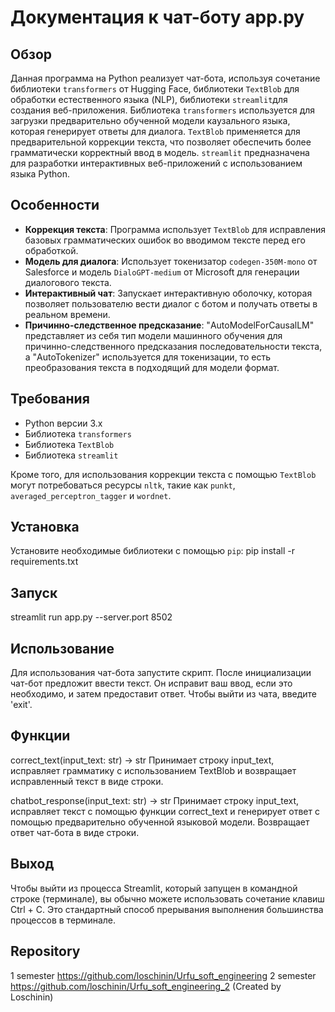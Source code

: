 # Документация к чат-боту app.py

## Обзор

Данная программа на Python реализует чат-бота, используя сочетание библиотеки `transformers` от Hugging Face, библиотеки `TextBlob` для обработки естественного языка (NLP), библиотеки `streamlit`для создания веб-приложения. Библиотека `transformers` используется для загрузки предварительно обученной модели каузального языка, которая генерирует ответы для диалога. `TextBlob` применяется для предварительной коррекции текста, что позволяет обеспечить более грамматически корректный ввод в модель. `streamlit` предназначена для разработки интерактивных веб-приложений с использованием языка Python.

## Особенности

- **Коррекция текста**: Программа использует `TextBlob` для исправления базовых грамматических ошибок во вводимом тексте перед его обработкой.
- **Модель для диалога**: Использует токенизатор `codegen-350M-mono` от Salesforce и модель `DialoGPT-medium` от Microsoft для генерации диалогового текста.
- **Интерактивный чат**: Запускает интерактивную оболочку, которая позволяет пользователю вести диалог с ботом и получать ответы в реальном времени.
- **Причинно-следственное предсказание**: "AutoModelForCausalLM" представляет из себя тип модели машинного обучения для причинно-следственного предсказания последовательности текста, а "AutoTokenizer" используется для токенизации, то есть преобразования текста в подходящий для модели формат.

## Требования

- Python версии 3.x
- Библиотека `transformers`
- Библиотека `TextBlob`
- Библиотека `streamlit`

Кроме того, для использования коррекции текста с помощью `TextBlob` могут потребоваться ресурсы `nltk`, такие как `punkt`, `averaged_perceptron_tagger` и `wordnet`.

## Установка
Установите необходимые библиотеки с помощью `pip`:
pip install -r requirements.txt

## Запуск
streamlit run app.py --server.port 8502

## Использование
Для использования чат-бота запустите скрипт. После инициализации чат-бот предложит ввести текст. Он исправит ваш ввод, если это необходимо, и затем предоставит ответ. Чтобы выйти из чата, введите 'exit'.

## Функции
correct_text(input_text: str) -> str
Принимает строку input_text, исправляет грамматику с использованием TextBlob и возвращает исправленный текст в виде строки.

chatbot_response(input_text: str) -> str
Принимает строку input_text, исправляет текст с помощью функции correct_text и генерирует ответ с помощью предварительно обученной языковой модели. Возвращает ответ чат-бота в виде строки.

## Выход
Чтобы выйти из процесса Streamlit, который запущен в командной строке (терминале), вы обычно можете использовать сочетание клавиш Ctrl + C. Это стандартный способ прерывания выполнения большинства процессов в терминале.

## Repository
1 semester https://github.com/loschinin/Urfu_soft_engineering
2 semester https://github.com/loschinin/Urfu_soft_engineering_2 (Created by Loschinin)